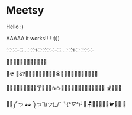 # Meetsy
Hello :)

AAAAA
it works!!!! :)))

⁛⁙⁘⁖⁚⁝…⁙⁛⁞⁖⁙⁛⁙⁘⁖⁚⁝…⁙⁛⁞⁖⁙⁛⁙⁘

🎅🤶🦌🦌🦌🦌🦌🦌🦌🦌🎄🎍

💖☢
🤍&‽🌷🌷🌼🌼🌻🌻🌺🌺🌸🏵🌹💐🍷🥃🍦🍦🍧🍩🍫🧁🥛


🍻🍺🍺🥂🍻🍻🍷🍇🍷🍸🥛🧃🧁☕☕🥤🧊🍓🥀🍼🥛🥐🥨🥚🍳🍳🎡💾
💰💸🌯🌮

🦩🦓༼ つ ◕_◕ ༽つ¯\\_(ツ)_/¯╰(*°▽°*)╯🧷🪑🦢🦚🦖🦘🐄🐦🦝🐎
🤩
